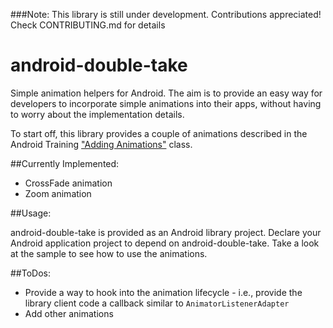 ###Note: This library is still under development. 
Contributions appreciated! Check CONTRIBUTING.md for details

android-double-take
===================

Simple animation helpers for Android. The aim is to provide an easy way for developers to incorporate simple animations into their apps, without having to worry about the implementation details.

To start off, this library provides a couple of animations described in the Android Training ["Adding Animations"](http://developer.android.com/training/animation/index.html) class.


##Currently Implemented:

  - CrossFade animation
  - Zoom animation


##Usage:

android-double-take is provided as an Android library project. Declare your Android application project to depend on android-double-take. Take a look at the sample to see how to use the animations.


##ToDos:
  
  - Provide a way to hook into the animation lifecycle - i.e., provide the library client code a callback similar to `AnimatorListenerAdapter`
  - Add other animations
